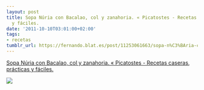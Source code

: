 ```yaml
---
layout: post
title: Sopa Núria con Bacalao, col y zanahoria. « Picatostes - Recetas caseras, prácticas
  y fáciles.
date: '2011-10-10T03:01:00+02:00'
tags:
- recetas
tumblr_url: https://fernando.blat.es/post/11253061663/sopa-n%C3%BAria-con-bacalao-col-y-zanahoria
---
```

[Sopa Núria con Bacalao, col y zanahoria. « Picatostes - Recetas caseras, prácticas y fáciles.](http://www.picatostes.com/2011/03/22/sopa-nuria-con-bacalao-col-y-zanahoria/)  

[![](http://www.picatostes.com/wp-content/uploads/2011/03/sopanuria13-400x267.jpg)](http://www.picatostes.com/2011/03/22/sopa-nuria-con-bacalao-col-y-zanahoria/)
